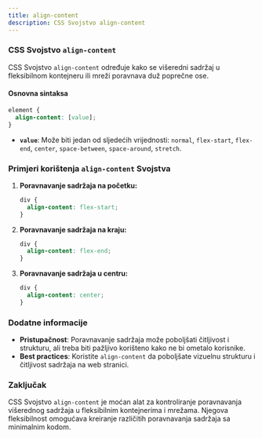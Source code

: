```yaml
---
title: align-content
description: CSS Svojstvo align-content
---
```


### CSS Svojstvo `align-content`

CSS Svojstvo `align-content` određuje kako se višeredni sadržaj u fleksibilnom kontejneru ili mreži poravnava duž poprečne ose.

#### Osnovna sintaksa

```css
element {
  align-content: [value];
}
```

- **`value`**: Može biti jedan od sljedećih vrijednosti: `normal`, `flex-start`, `flex-end`, `center`, `space-between`, `space-around`, `stretch`.

### Primjeri korištenja `align-content` Svojstva

1. **Poravnavanje sadržaja na početku:**

   ```css
   div {
     align-content: flex-start;
   }
   ```

2. **Poravnavanje sadržaja na kraju:**

   ```css
   div {
     align-content: flex-end;
   }
   ```

3. **Poravnavanje sadržaja u centru:**

   ```css
   div {
     align-content: center;
   }
   ```

### Dodatne informacije

- **Pristupačnost**: Poravnavanje sadržaja može poboljšati čitljivost i strukturu, ali treba biti pažljivo korišteno kako ne bi ometalo korisnike.
- **Best practices**: Koristite `align-content` da poboljšate vizuelnu strukturu i čitljivost sadržaja na web stranici.

### Zaključak

CSS Svojstvo `align-content` je moćan alat za kontroliranje poravnavanja višerednog sadržaja u fleksibilnim kontejnerima i mrežama. Njegova fleksibilnost omogućava kreiranje različitih poravnavanja sadržaja sa minimalnim kodom.
